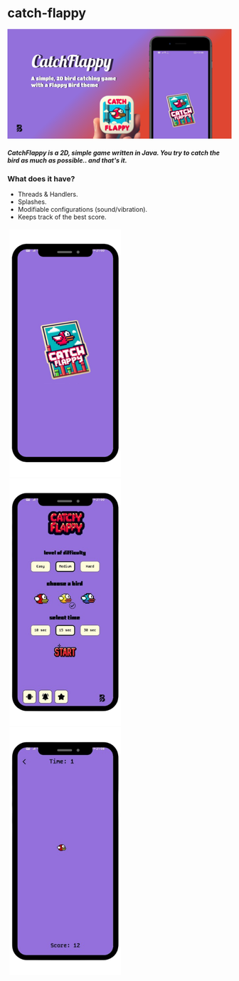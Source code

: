 # catch-flappy

![asd](https://github.com/bugrahankaramollaoglu/catch-flappy/blob/main/graphics/catch_flappy_header.png)

##### CatchFlappy is a 2D, simple game written in Java. You try to catch the bird as much as possible.. and that's it.

### What does it have?
* Threads & Handlers.
* Splashes.
* Modifiable configurations (sound/vibration).
* Keeps track of the best score.

<div style="display: flex;">
  <div style="flex: 50%; padding: 5px;">
    <img src="https://github.com/bugrahankaramollaoglu/catch-flappy/blob/main/graphics/1.png" width="250" />
    <img src="https://github.com/bugrahankaramollaoglu/catch-flappy/blob/main/graphics/2.png" width="250" />
    <img src="https://github.com/bugrahankaramollaoglu/catch-flappy/blob/main/graphics/3.png" width="250" />
</div>

